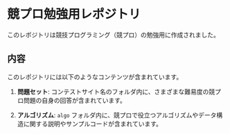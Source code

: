 # 競プロ勉強用レポジトリ

このレポジトリは競技プログラミング（競プロ）の勉強用に作成されました。

## 内容

このレポジトリには以下のようなコンテンツが含まれています。

1. **問題セット**: コンテストサイト名のフォルダ内に、さまざまな難易度の競プロ問題の自身の回答が含まれています。

2. **アルゴリズム**: `algo` フォルダ内に、競プロで役立つアルゴリズムやデータ構造に関する説明やサンプルコードが含まれています。
